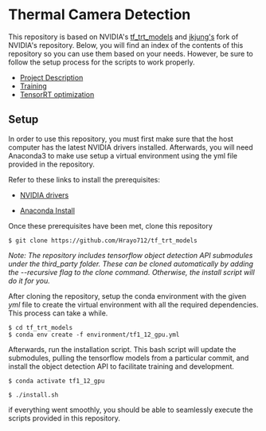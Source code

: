 Thermal Camera Detection
====================================

This repository is based on NVIDIA's [tf_trt_models](https://github.com/NVIDIA-Jetson/tf_trt_models) and [jkjung's](https://github.com/jkjung-avt/tf_trt_models) fork of NVIDIA's repository. Below, you will find an index of the contents of this repository so you can use them based on your needs. However, be sure to follow the setup process for the scripts to work properly.

* [Project Description](docs/README.md)
* [Training](tensorflow_training/README.md)
* [TensorRT optimization](tensor_rt/README.md)

<a name="setup"></a>

## Setup

In order to use this repository, you must first make sure that the host computer has the latest NVIDIA drivers installed. Afterwards, you will need Anaconda3 to make use setup a virtual environment using the yml file provided in the repository.



Refer to these links to install the prerequisites:

- [NVIDIA drivers](http://www.linuxandubuntu.com/home/how-to-install-latest-nvidia-drivers-in-linux)

- [Anaconda Install](https://www.anaconda.com/distribution/)

  

Once these prerequisites have been met, clone this repository

```
$ git clone https://github.com/Hrayo712/tf_trt_models
```

<em>Note: The repository includes tensorflow object detection API submodules under the third_party folder. These can be cloned automatically by adding the --recursive flag to the clone command. Otherwise, the install script will do it for you.</em>



After cloning the repository, setup the conda environment with the given <em>yml</em> file to create the virtual environment with all the required dependencies. This process can take a while.

```
$ cd tf_trt_models
$ conda env create -f environment/tf1_12_gpu.yml
```



Afterwards, run the installation script. This bash script will update the submodules, pulling the tensorflow models from a particular commit, and install the object detection API to facilitate training and development. 

```
$ conda activate tf1_12_gpu

$ ./install.sh
```

if everything went smoothly, you should be able to seamlessly execute the scripts provided in this repository.

